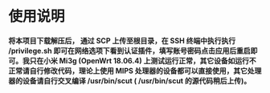 # 使用说明

#### 将本项目下载解压后， 通过 SCP 上传至根目录，在 SSH 终端中执行执行 /privilege.sh 即可在网络选项下看到认证插件，填写账号密码点击应用后重启即可。我只在小米 Mi3g (OpenWrt 18.06.4) 上测试运行正常，其它设备如运行不正常请自行修改代码，理论上使用 MIPS 处理器的设备都可以直接使用，其它处理器的设备请自行交叉编译 /usr/bin/scut ( /usr/bin/scut 的源代码稍后上传)。
